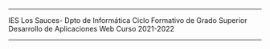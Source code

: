 
***
IES Los Sauces- Dpto de Informática
Ciclo Formativo de Grado Superior Desarrollo de Aplicaciones Web
Curso 2021-2022
***
